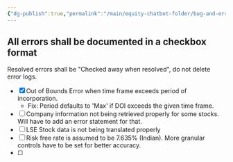 ```yaml
---
{"dg-publish":true,"permalink":"/main/equity-chatbot-folder/bug-and-errors/"}
---
```


## All errors shall be documented in a checkbox format 
Resolved errors shall be "Checked away when resolved", do not delete error logs. 


- [x] Out of Bounds Error when time frame exceeds period of incorporation. 
	- Fix: Period defaults to 'Max' if DOI exceeds the given time frame. 
- [ ] Company information not being retrieved properly for some stocks. Will have to add an error statement for that. 
- [ ] LSE Stock data is not being translated properly
- [ ] Risk free rate is assumed to be 7.635% (Indian). More granular controls have to be set for better accuracy. 
- [ ] 